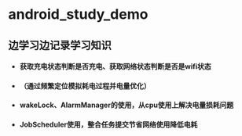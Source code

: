 # android_study_demo
## 边学习边记录学习知识
>
* #### 获取充电状态判断是否充电、获取网络状态判断是否是wifi状态


* #### （通过频繁定位模拟耗电过程并电量优化）
* #### wakeLock、AlarmManager的使用，从cpu使用上解决电量损耗问题
* #### JobScheduler使用，整合任务提交节省网络使用降低电耗
